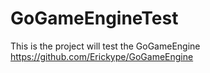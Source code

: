# GoGameEngineTest

This is the project will test the GoGameEngine https://github.com/Erickype/GoGameEngine
